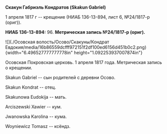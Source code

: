 **Скакун Габриэль Кондратов (Skakun Gabriel)**

1 апреля 1817 г -- крещение (НИАБ 136-13-894, лист 6, №24/1817-р
(ориг)).

**НИАБ 136-13-894:** 96. **Метрическая запись №24/1817-р (ориг).**

![](./Осовская волость/Осово/Скакуны/Кондрат Евдокия/media/16b86559dcfff972151f2df100ed6156d451b0c2.png){width="6.496527777777778in"
height="1.092253937007874in"}

Осовская Покровская церковь. 1 апреля 1817 года. Метрическая запись о
крещении.

Skakun Gabriel -- сын родителей с деревни Осовo.

Skakun Kondrat -- отец.

Skakunowa Eudokija -- мать.

Arciszewski Xawier -- кум.

Jwanowska Karolina -- кума.

Woyniewicz Tomasz -- ксёндз.
